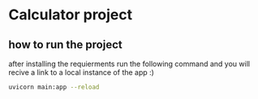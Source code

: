 # Calculator project

## how to run the project

after installing the requierments run the following command and you will recive a link to a local instance of the app :)
```sh
uvicorn main:app --reload
```
